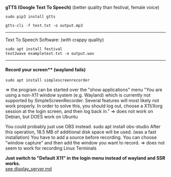 **gTTS (Google Text To Speech)** (better quality than festival, female voice)
```
sudo pip3 install gtts
```

```
gtts-cli -f test.txt -o output.mp3
```

***

Text To Speech Software: (with crappy quality)
```
sudo apt install festival
text2wave exampletext.txt -o output.wav
```

- - -

#### Record your screen** (wayland fails)

```
sudo apt install simplescreenrecorder
```
=> the program can be started over the "show applications" menu
"You are using a non-X11 window system (e.g. Wayland) which is currently not supported by SimpleScreenRecorder.
Several features will most likely not work properly.
In order to solve this, you should log out, choose a X11/Xorg session at the login screen, and then log back in."
=> does not work on Debian, but DOES work on Ubuntu

You could probably just use OBS instead.
sudo apt install obs-studio
After this operation, 18.5 MB of additional disk space will be used.
(was a fast installation)
You have to add a source before recording.
You can choose "window capture" and then add the window you want to record.
=> does not seem to work for recording Linux Terminals

**Just switch to "Default X11" in the login menu instead of wayland and SSR works.**  
[see display_server.md](display_server.md)

